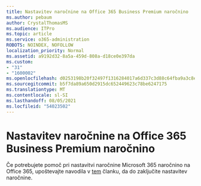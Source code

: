 ```yaml
---
title: Nastavitev naročnine na Office 365 Business Premium naročnino
ms.author: pebaum
author: CrystalThomasMS
ms.audience: ITPro
ms.topic: article
ms.service: o365-administration
ROBOTS: NOINDEX, NOFOLLOW
localization_priority: Normal
ms.assetid: a9192d32-8a5a-459d-808a-d18ce0e397da
ms.custom:
- "31"
- "1600002"
ms.openlocfilehash: d0253198b20f32497f1316284017a6d337c3d88c64fba9a3c8e05c0057b655d7
ms.sourcegitcommit: b5f7da89a650d2915dc652449623c78be6247175
ms.translationtype: MT
ms.contentlocale: sl-SI
ms.lasthandoff: 08/05/2021
ms.locfileid: "54023502"
---
```

# <a name="setting-up-your-o365-business-premium-subscription"></a>Nastavitev naročnine na Office 365 Business Premium naročnino

Če potrebujete pomoč pri nastavitvi naročnine Microsoft 365 naročnino na Office 365, upoštevajte navodila v [tem](https://docs.microsoft.com/microsoft-365/admin/setup/setup?view=o365-worldwide&tabs=BusPremium) članku, da do zaključite nastavitev naročnine.
  
